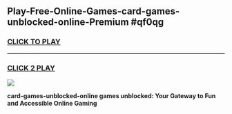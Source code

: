 
## Play-Free-Online-Games-card-games-unblocked-online-Premium #qf0qg
<h3>
<a href="https://premium.freeplayer.one?title=card-games-unblocked-online&ref=8M">CLICK TO PLAY</a></h3>
<hr>

<h3>
<a href="https://premium.freeplayer.one?title=card-games-unblocked-online&ref=8M">CLICK 2 PLAY</a>
  
</h3>

<a href="https://premium.freeplayer.one?title=card-games-unblocked-online&ref=8M"><img src="https://clearcache.store/games.png"></a>


**card-games-unblocked-online games unblocked: Your Gateway to Fun and Accessible Online Gaming**

